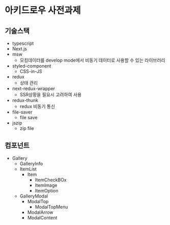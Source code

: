 # 아키드로우 사전과제

## 기술스택

- typescript
- Next.js
- msw
  - 모킹데이터를 develop mode에서 비동기 데이터로 사용할 수 있는 라이브러리
- styled-component
  - CSS-in-JS
- redux
  - 상태 관리
- next-redux-wrapper
  - SSR상황을 필요시 고려하여 사용
- redux-thunk
  - redux 비동기 통신
- file-saver
  - file save
- jszip
  - zip file

## 컴포넌트

- Gallery
  - GalleryInfo
  - ItemList
    - Item
      - ItemCheckBOx
      - ItemImage
      - ItemOption
  - GalleryModal
    - ModalTop
      - ModalTopMenu
    - ModalArrow
    - ModalContent
